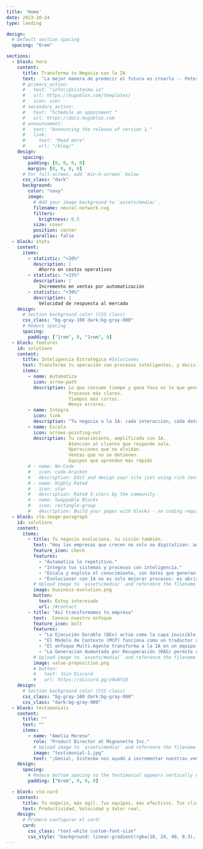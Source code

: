 ```yaml
---
title: 'Home'
date: 2023-10-24
type: landing

design:
  # Default section spacing
  spacing: "6rem"

sections:
  - block: hero
    content:
      title: Transforma tu Negocio con la IA
      text:  "La mejor manera de predecir el futuro es crearlo -- Peter Drucker"
      # primary_action:
      #   text: "info\\@sistecma.io"
      #   url: https://hugoblox.com/templates/
      #   icon: user
      # secondary_action:
      #   text: "Schedule an appoinment "
      #   url: https://docs.hugoblox.com
      # announcement:
      #   text: "Announcing the release of version 1."
      #   link:
      #     text: "Read more"
      #     url: "/blog/"
    design:
      spacing:
        padding: [0, 0, 0, 0]
        margin: [0, 0, 0, 0]
      # For full-screen, add `min-h-screen` below
      css_class: "dark"
      background:
        color: "navy"
        image:
          # Add your image background to `assets/media/`.
          filename: neural-network.svg
          filters:
            brightness: 0.5
          size: cover
          position: center
          parallax: false
  - block: stats
    content:
      items:
        - statistic: "+20%"
          description: |
            Ahorro en costos operativos
        - statistic: "+15%"
          description: |
            Incremento en ventas por automatización
        - statistic: "+30%"
          description: |
            Velocidad de respuesta al mercado
    design:
      # Section background color (CSS class)
      css_class: "bg-gray-100 dark:bg-gray-900"
      # Reduce spacing
      spacing:
        padding: ["1rem", 0, "1rem", 0]
  - block: features
    id: solutions
    content:
      title: Inteligencia Estratégica #Soluciones
      text: Transforma tu operación con procesos inteligentes, y decisiones más rápidas. Haz de cada proceso una ventaja competitiva #"Simples, prácticas y a tu alcance"
      items:
        - name: Automatiza
          icon: arrow-path
          description: Lo que consume tiempo y gana foco en lo que genera valor.
                       Procesos más claros. 
                       Tiempos más cortos. 
                       Menos errores.
        - name: Integra
          icon: link
          description: "Tu negocio a la IA: cada interacción, cada dato y cada proceso se convierte en inteligencia accionable y convierte tus procesos en motores de crecimiento. Tus sistemas no solo ejecutan tareas, sino que anticipan necesidades, aceleran decisiones y te dan ventaja frente a tu competencia"
        - name: Escala
          icon: arrows-pointing-out
          description: Tu conocimiento, amplificado con IA. 
                       Atención al cliente que responde sola.
                       Operaciones que no olvidan.
                       Ventas que no se detienen.
                       Equipos que aprenden más rápido  
        # - name: No-Code
        #   icon: code-bracket
        #   description: Edit and design your site just using rich text (Markdown) and configurable YAML parameters.
        # - name: Highly Rated
        #   icon: star
        #   description: Rated 5-stars by the community.
        # - name: Swappable Blocks
        #   icon: rectangle-group
        #   description: Build your pages with blocks - no coding required!
  - block: cta-image-paragraph
    id: solutions
    content:
      items:
        - title: Tu negocio evoluciona, tu visión también.
          text: "Hoy las empresas que crecen no solo se digitalizan: automatizan, integran, aprenden y escalan. Lo que antes tomaba semanas, ahora se resuelve en horas. Lo que parecía complejo, ahora fluye."
          feature_icon: check
          features:
            - "Automatiza lo repetitivo."
            - "Integra tus sistemas y procesos con inteligencia."
            - "Escala y explota el conocimiento, con datos que generan valor real."
            - "Evolucionar con IA no es solo mejorar procesos: es abrir la puerta a nuevas formas de crecer, competir y liderar."
          # Upload image to `assets/media/` and reference the filename here
          image: business-evolution.png
          button:
            text: Estoy interesado
            url: /#contact
        - title: "Así transformamos tu empresa"
          text:  Conoce nuestro enfoque
          feature_icon: bolt
          features:
            - "La Ejecución Durable (DEx) actúa como la capa invisible que conecta la IA con los procesos de negocio. A diferencia de las automatizaciones tradicionales, que suelen ser frágiles y difíciles de mantener, este enfoque permite que cualquier flujo de trabajo se ejecute de manera confiable sin importar si dura segundos, días, meses, o años, e incluso si hay fallos, interrupciones o reinicios en el sistema."
            - "El Modelo de Contexto (MCP) funciona como un traductor universal que permite que la IA entienda y utilice la información de tu empresa de la misma manera que lo haría un equipo humano. Conecta datos dispersos, documentos y sistemas en un solo lenguaje, lo que facilita que las respuestas y acciones sean siempre relevantes, precisas y alineadas con tu negocio."
            - "El enfoque Multi-Agente transforma a la IA en un equipo de especialistas digitales que colaboran entre sí. Se despliegan agentes con roles claros y capacidades complementarias: uno busca información, otro razona escenarios, otro valida resultados y otro comunica con claridad. Este modelo multiplica la precisión y la eficiencia."
            - "La Generación Aumentada por Recuperación (RAG) permite que la IA responda con contexto real y familiar a tu negocio. En lugar de limitarse a generar texto, se conecta con tus propias bases de conocimiento, documentos o sistemas, y trae información precisa para enriquecer cada respuesta."
          # Upload image to `assets/media/` and reference the filename here
          image: value-proposition.png
          # button:
          #   text: Join Discord
          #   url: https://discord.gg/z8wNYzb
    design:
      # Section background color (CSS class)
      css_class: "bg-gray-100 dark:bg-gray-900"
      css_class: "dark:bg-gray-900"
  - block: testimonials
    content:
      title: ""
      text: ""
      items:
        - name: "Amelia Moreno"
          role: "Product Director at Mignonette Inc."
          # Upload image to `assets/media/` and reference the filename here
          image: "testimonial-1.jpg"
          text: "¡Genial, Sistecma nos ayudó a incrementar nuestras ventas rápidamente. A los 3 meses de transformar nuestros sistemas a entidades inteligentes ya teníamos resultados tangibles!"
    design:
      spacing:
        # Reduce bottom spacing so the testimonial appears vertically centered between sections
        padding: ["6rem", 0, 0, 0]

  - block: cta-card
    content:
      title: Tu negocio, más ágil. Tus equipos, más efectivos. Tus clientes, más cerca.
      text: Productividad, Velocidad y Valor real.
    design:
      # Primero configurar el card:
      card:
        css_class: "text-white custom-font-size"
        css_style: "background: linear-gradient(rgba(18, 24, 40, 0.3), rgba(18, 24, 40, 0.3)), url('/media/neural-network.svg') !important; background-size: cover !important; background-position: center !important; border-radius: 20px !important; padding: 80px 40px !important; background-color: transparent !important;"       
---
```

